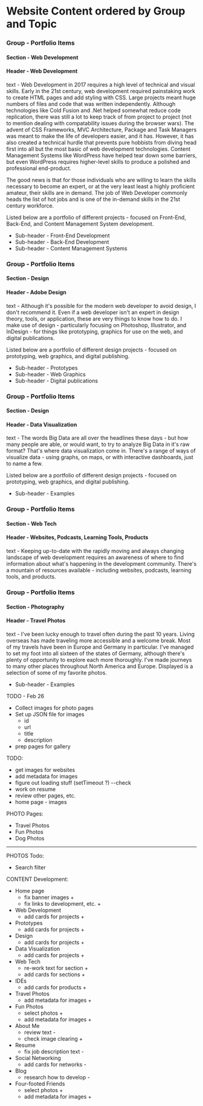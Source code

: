 # Website Content ordered by Group and Topic

### Group - Portfolio Items
#### Section - Web Development
#### Header - Web Development

text -
Web Development in 2017 requires a high level of technical and visual skills. Early in the 21st century, web development required painstaking work to create HTML pages and add styling with CSS. Large projects meant huge numbers of files and code that was written independently. Although technologies like Cold Fusion and .Net helped somewhat reduce code replication, there was still a lot to keep track of from project to project (not to mention dealing with compatability issues during the browser wars). The advent of CSS Frameworks, MVC Architecture, Package and Task Managers was meant to make the life of developers easier, and it has. However, it has also created a technical hurdle that prevents pure hobbists from diving head first into all but the most basic of web development technologies. Content Management Systems like WordPress have helped tear down some barriers, but even WordPress requires higher-level skills to produce a polished and professional end-product.

The good news is that for those individuals who are willing to learn the skills necessary to become an expert, or at the very least least a highly proficient amateur, their skills are in demand. The job of Web Developer commonly heads the list of hot jobs and is one of the in-demand skills in the 21st century workforce.

Listed below are a portfolio of different projects - focused on Front-End, Back-End, and Content Management System development.

* Sub-header - Front-End Development
* Sub-header - Back-End Development
* Sub-header - Content Management Systems

### Group - Portfolio Items
#### Section - Design
#### Header - Adobe Design

text -
Although it's possible for the modern web developer to avoid design, I don't recommend it. Even if a web developer isn't an expert in design theory, tools, or application, these are very things to know how to do. I make use of design - particularly focusing on Photoshop, Illustrator, and InDesign - for things like prototyping, graphics for use on the web, and digital publications.

Listed below are a portfolio of different design projects - focused on prototyping, web graphics, and digital publishing.

* Sub-header - Prototypes
* Sub-header - Web Graphics
* Sub-header - Digital publications

### Group - Portfolio Items
#### Section - Design
#### Header - Data Visualization

text -
The words Big Data are all over the headlines these days - but how many people are able, or would want, to try to analyze Big Data in it's raw format? That's where data visualization come in. There's a range of ways of visualize data - using graphs, on maps, or with interactive dashboards, just to name a few.

Listed below are a portfolio of different design projects - focused on prototyping, web graphics, and digital publishing.

* Sub-header - Examples

### Group - Portfolio Items
#### Section - Web Tech
#### Header - Websites, Podcasts, Learning Tools, Products

text -
Keeping up-to-date with the rapidly moving and always changing landscape of web development requires an awareness of where to find information about what's happening in the development community. There's a mountain of resources available - including websites, podcasts, learning tools, and products.

### Group - Portfolio Items
#### Section - Photography
#### Header - Travel Photos

text -
I've been lucky enough to travel often during the past 10 years. Living overseas has made traveling more accessible and a welcome break. Most of my travels have been in Europe and Germany in particular. I've managed to set my foot into all sixteen of the states of Germany, although there's plenty of opportunity to explore each more thoroughly. I've made journeys to many other places throughout North America and Europe. Displayed is a selection of some of my favorite photos.

* Sub-header - Examples

TODO - Feb 26
* Collect images for photo pages
* Set up JSON file for images
  * id
  * url
  * title
  * description
* prep pages for gallery

TODO:
* get images for websites
* add metadata for images
* figure out loading stuff (setTimeout ?) --check
* work on resume
* review other pages, etc.
* home page - images

PHOTO Pages:
* Travel Photos
* Fun Photos
* Dog Photos
---------------
PHOTOS Todo:
* Search filter

CONTENT Development:
* Home page
  * fix banner images +
  * fix links to development, etc. +
* Web Development
  * add cards for projects +
* Prototypes
  * add cards for projects +
* Design
  * add cards for projects +
* Data Visualization
  * add cards for projects +
* Web Tech
  * re-work text for section +
  * add cards for sections +
* IDEs
  * add cards for products +
* Travel Photos
  * add metadata for images +
* Fun Photos
  * select photos +
  * add metadata for images +
* About Me
  * review text -
  * check image clearing +
* Resume
  * fix job description text -
* Social Networking
  * add cards for networks -
* Blog
  * research how to develop -
* Four-footed Friends
  * select photos +
  * add metadata for images +




<!--
Blog entries - sorted by date
var map = new Map();
map.set('2-1', "foo");
map.set('0-1', "bar");
map.set('3-1', "baz");

var mapAsc = new Map([...map.entries()].sort());

=================================================

var objs = [
    { first_nom: 'Lazslo', last_nom: 'Jamf'     },
    { first_nom: 'Pig',    last_nom: 'Bodine'   },
    { first_nom: 'Pirate', last_nom: 'Prentice' }
];

objs.sort(function(a,b) {return (a.last_nom > b.last_nom) ? 1 : ((b.last_nom > a.last_nom) ? -1 : 0);} );
-->


<!-- Flowing Images - left to right

/*
	 CSS-Tricks Example
	 by Chris Coyier
	 http://css-tricks.com
*/

* { margin: 0; padding: 0; }

#photos {
   /* Prevent vertical gaps */
   line-height: 0;

   -webkit-column-count: 5;
   -webkit-column-gap:   0px;
   -moz-column-count:    5;
   -moz-column-gap:      0px;
   column-count:         5;
   column-gap:           0px;

}
#photos img {
  /* Just in case there are inline attributes */
  width: 100% !important;
  height: auto !important;
}

@media (max-width: 1200px) {
  #photos {
  -moz-column-count:    4;
  -webkit-column-count: 4;
  column-count:         4;
  }
}
@media (max-width: 1000px) {
  #photos {
  -moz-column-count:    3;
  -webkit-column-count: 3;
  column-count:         3;
  }
}
@media (max-width: 800px) {
  #photos {
  -moz-column-count:    2;
  -webkit-column-count: 2;
  column-count:         2;
  }
}
@media (max-width: 400px) {
  #photos {
  -moz-column-count:    1;
  -webkit-column-count: 1;
  column-count:         1;
  }
}

<!DOCTYPE html>
<html>

<head>
	<meta charset='UTF-8'>

	<title>Seamless Responsive Photo Grid</title>

	<link rel='stylesheet' href='css/style.css'>
</head>

<body>

<div id="demo-top-bar">

  <div id="demo-bar-inside">

    <h2 id="demo-bar-badge">
      <a href="/">CSS-Tricks Example</a>
    </h2>

    <div id="demo-bar-buttons">
      <a class='header-button' href='/13372-seamless-responsive-photo-grid/'>&larr; Back to Article</a> &nbsp; <a class='header-button' href='/examples/'>More Demos &rarr;</a>    </div>

  </div>

</div>
	<section id="photos">

		<img src='http://placekitten.com/300/343' alt=''><img src='http://placekitten.com/300/384' alt=''><img src='http://placekitten.com/300/246' alt=''><img src='http://placekitten.com/300/366' alt=''><img src='http://placekitten.com/300/283' alt=''><img src='http://placekitten.com/300/398' alt=''><img src='http://placekitten.com/300/392' alt=''><img src='http://placekitten.com/300/351' alt=''><img src='http://placekitten.com/300/392' alt=''><img src='http://placekitten.com/300/226' alt=''><img src='http://placekitten.com/300/276' alt=''><img src='http://placekitten.com/300/249' alt=''><img src='http://placekitten.com/300/240' alt=''><img src='http://placekitten.com/300/381' alt=''><img src='http://placekitten.com/300/331' alt=''><img src='http://placekitten.com/300/324' alt=''><img src='http://placekitten.com/300/305' alt=''><img src='http://placekitten.com/300/225' alt=''><img src='http://placekitten.com/300/228' alt=''><img src='http://placekitten.com/300/271' alt=''><img src='http://placekitten.com/300/231' alt=''><img src='http://placekitten.com/300/231' alt=''><img src='http://placekitten.com/300/370' alt=''><img src='http://placekitten.com/300/216' alt=''><img src='http://placekitten.com/300/386' alt=''><img src='http://placekitten.com/300/272' alt=''><img src='http://placekitten.com/300/205' alt=''><img src='http://placekitten.com/300/262' alt=''><img src='http://placekitten.com/300/208' alt=''><img src='http://placekitten.com/300/329' alt=''>
	</section>

 <style type="text/css" style="display: none !important;">
	* {
		margin: 0;
		padding: 0;
	}
	body {
		overflow-x: hidden;
	}
	#demo-top-bar {
		text-align: left;
		background: #222;
		position: relative;
		zoom: 1;
		width: 100% !important;
		z-index: 6000;
		padding: 20px 0 20px;
	}
	#demo-bar-inside {
		width: 960px;
		margin: 0 auto;
		position: relative;
		overflow: hidden;
	}
	#demo-bar-buttons {
		padding-top: 10px;
		float: right;
	}
	#demo-bar-buttons a {
		font-size: 12px;
		margin-left: 20px;
		color: white;
		margin: 2px 0;
		text-decoration: none;
		font: 14px "Lucida Grande", Sans-Serif !important;
	}
	#demo-bar-buttons a:hover,
	#demo-bar-buttons a:focus {
		text-decoration: underline;
	}
	#demo-bar-badge {
		display: inline-block;
		width: 302px;
		padding: 0 !important;
		margin: 0 !important;
		background-color: transparent !important;
	}
	#demo-bar-badge a {
		display: block;
		width: 100%;
		height: 38px;
		border-radius: 0;
		bottom: auto;
		margin: 0;
		background: url(/images/examples-logo.png) no-repeat;
		background-size: 100%;
		overflow: hidden;
		text-indent: -9999px;
	}
	#demo-bar-badge:before, #demo-bar-badge:after {
		display: none !important;
	}
</style>
</body>

-->
